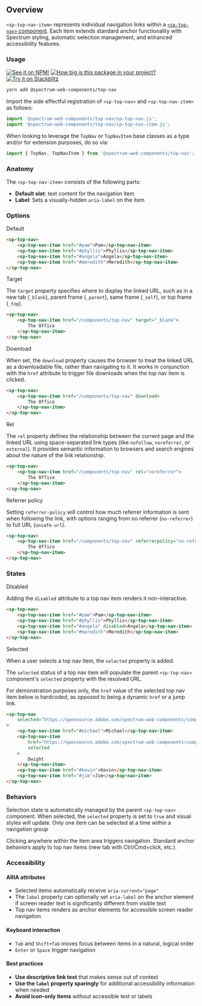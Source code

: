 ## Overview

`<sp-top-nav-item>` represents individual navigation links within a [`<sp-top-nav>` component](/components/top-nav). Each item extends standard anchor functionality with Spectrum styling, automatic selection management, and enhanced accessibility features.

### Usage

[![See it on NPM!](https://img.shields.io/npm/v/@spectrum-web-components/top-nav?style=for-the-badge)](https://www.npmjs.com/package/@spectrum-web-components/top-nav)
[![How big is this package in your project?](https://img.shields.io/bundlephobia/minzip/@spectrum-web-components/top-nav?style=for-the-badge)](https://bundlephobia.com/result?p=@spectrum-web-components/top-nav)
[![Try it on Stackblitz](https://img.shields.io/badge/Try%20it%20on-Stackblitz-blue?style=for-the-badge)](https://stackblitz.com/edit/vitejs-vite-95xejnti)

```bash
yarn add @spectrum-web-components/top-nav
```

Import the side effectful registration of `<sp-top-nav>` and `<sp-top-nav-item>` as follows:

```js
import '@spectrum-web-components/top-nav/sp-top-nav.js';
import '@spectrum-web-components/top-nav/sp-top-nav-item.js';
```

When looking to leverage the `TopNav` or `TopNavItem` base classes as a type and/or for extension purposes, do so via:

```js
import { TopNav, TopNavItem } from '@spectrum-web-components/top-nav';
```

### Anatomy

The `<sp-top-nav-item>` consists of the following parts:

- **Default slot**: text content for the navigation item
- **Label**: Sets a visually-hidden `aria-label` on the item

### Options

<sp-tabs selected="default" auto label="Top nav item property options">
<sp-tab value="default">Default</sp-tab>
<sp-tab-panel value="default">

```html
<sp-top-nav>
    <sp-top-nav-item href="#pam">Pam</sp-top-nav-item>
    <sp-top-nav-item href="#phyllis">Phyllis</sp-top-nav-item>
    <sp-top-nav-item href="#angela">Angela</sp-top-nav-item>
    <sp-top-nav-item href="#meredith">Meredith</sp-top-nav-item>
</sp-top-nav>
```

</sp-tab-panel>
<sp-tab value="target">Target</sp-tab>
<sp-tab-panel value="target">

The `target` property specifies where to display the linked URL, such as in a new tab (`_blank`), parent frame (`_parent`), same frame (`_self`), or top frame (`_top`).

```html
<sp-top-nav>
    <sp-top-nav-item href="/components/top-nav" target="_blank">
        The Office
    </sp-top-nav-item>
</sp-top-nav>
```

</sp-tab-panel>
<sp-tab value="download">Download</sp-tab>
<sp-tab-panel value="download">

When set, the `download` property causes the browser to treat the linked URL as a downloadable file, rather than navigating to it. It works in conjunction with the `href` attribute to trigger file downloads when the top nav item is clicked.

```html
<sp-top-nav>
    <sp-top-nav-item href="/components/top-nav" download>
        The Office
    </sp-top-nav-item>
</sp-top-nav>
```

</sp-tab-panel>
<sp-tab value="rel">Rel</sp-tab>
<sp-tab-panel value="rel">

The `rel` property defines the relationship between the current page and the linked URL using space-separated link types (like `nofollow`, `noreferrer`, or `external`). It provides semantic information to browsers and search engines about the nature of the link relationship.

```html
<sp-top-nav>
    <sp-top-nav-item href="/components/top-nav" rel="noreferrer">
        The Office
    </sp-top-nav-item>
</sp-top-nav>
```

</sp-tab-panel>
<sp-tab value="referrer-policy">Referrer policy</sp-tab>
<sp-tab-panel value="referrer-policy">

Setting `referrer-policy` will control how much referrer information is sent when following the link, with options ranging from no referrer (`no-referrer`) to full URL (`unsafe-url`).

```html
<sp-top-nav>
    <sp-top-nav-item href="/components/top-nav" referrerpolicy="no-referrer">
        The Office
    </sp-top-nav-item>
</sp-top-nav>
```

</sp-tab-panel>
</sp-tabs>

### States

<sp-tabs selected="disabled" auto label="Top nav item states">
<sp-tab value="disabled">Disabled</sp-tab>
<sp-tab-panel value="disabled">

Adding the `disabled` attribute to a top nav item renders it non-interactive.

```html
<sp-top-nav>
    <sp-top-nav-item href="#pam">Pam</sp-top-nav-item>
    <sp-top-nav-item href="#phyllis">Phyllis</sp-top-nav-item>
    <sp-top-nav-item href="#angela" disabled>Angela</sp-top-nav-item>
    <sp-top-nav-item href="#meredith">Meredith</sp-top-nav-item>
</sp-top-nav>
```

</sp-tab-panel>
<sp-tab value="selected">Selected</sp-tab>
<sp-tab-panel value="selected">

When a user selects a top nav item, the `selected` property is added.

The `selected` status of a top nav item will populate the parent `<sp-top-nav>` component's `selected` property with the resolved URL.

For demonstration purposes only, the `href` value of the selected top nav item below is hardcoded, as opposed to being a dynamic `href` or a jump link.

```html
<sp-top-nav
    selected="https://opensource.adobe.com/spectrum-web-components/components/top-nav-item/"
>
    <sp-top-nav-item href="#michael">Michael</sp-top-nav-item>
    <sp-top-nav-item
        href="https://opensource.adobe.com/spectrum-web-components/components/top-nav-item/"
        selected
    >
        Dwight
    </sp-top-nav-item>
    <sp-top-nav-item href="#kevin">Kevin</sp-top-nav-item>
    <sp-top-nav-item href="#jim">Jim</sp-top-nav-item>
</sp-top-nav>
```

</sp-tab-panel>
</sp-tabs>

### Behaviors

Selection state is automatically managed by the parent `<sp-top-nav>` component. When selected, the `selected` property is set to `true` and visual styles will update. Only one item can be selected at a time within a navigation group

Clicking anywhere within the item area triggers navigation. Standard anchor behaviors apply to top nav items (new tab with Ctrl/Cmd+click, etc.).

### Accessibility

#### ARIA attributes

- Selected items automatically receive `aria-current="page"`
- The `label` property can optionally set `aria-label` on the anchor element if screen reader text is significantly different from visible text
- Top nav items renders as anchor elements for accessible screen reader navigation

#### Keyboard interaction

- `Tab` and `Shift+Tab` moves focus between items in a natural, logical order
- `Enter` or `Space` trigger navigation

#### Best practices

- **Use descriptive link text** that makes sense out of context
- **Use the `label` property sparingly** for additional accessibility information when needed
- **Avoid icon-only items** without accessible text or labels
